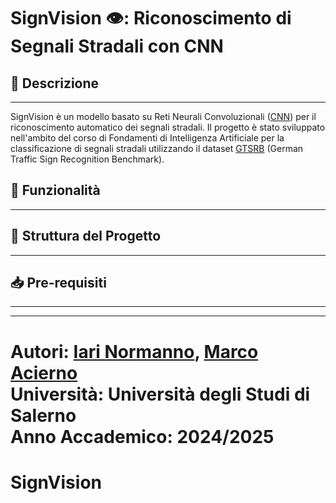 
# SignVision 👁️: Riconoscimento di Segnali Stradali con CNN

## 📌 Descrizione

---
SignVision è un modello basato su Reti Neurali Convoluzionali ([CNN](https://en.wikipedia.org/wiki/Convolutional_neural_network)) per il riconoscimento automatico dei segnali stradali. Il progetto è stato sviluppato nell'ambito del corso di Fondamenti di Intelligenza Artificiale per la classificazione di segnali stradali utilizzando il dataset [GTSRB](https://www.kaggle.com/datasets/meowmeowmeowmeowmeow/gtsrb-german-traffic-sign) (German Traffic Sign Recognition Benchmark).

## 🚀 Funzionalità

---

## 📂 Struttura del Progetto

---
## 📥 Pre-requisiti

---

---

**Autori**: [Iari Normanno](https://github.com/wassupiari), [Marco Acierno](https://github.com/m4rc00000)<br>
**Università**: Università degli Studi di Salerno<br>
**Anno Accademico**: 2024/2025
=======
# SignVision

